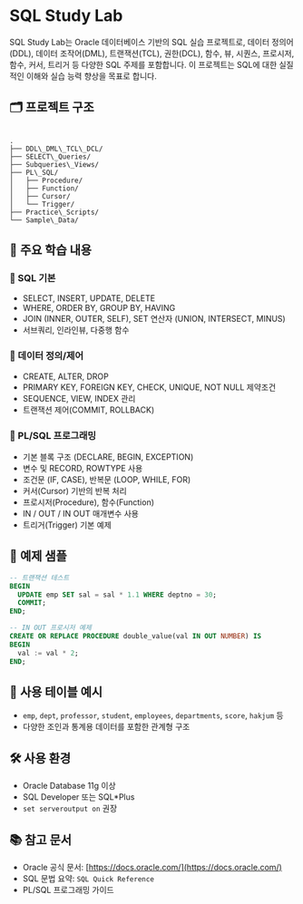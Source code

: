 # SQL Study Lab

SQL Study Lab는 Oracle 데이터베이스 기반의 SQL 실습 프로젝트로, 데이터 정의어(DDL), 데이터 조작어(DML), 트랜잭션(TCL), 권한(DCL), 함수, 뷰, 시퀀스, 프로시저, 함수, 커서, 트리거 등 다양한 SQL 주제를 포함합니다. 이 프로젝트는 SQL에 대한 실질적인 이해와 실습 능력 향상을 목표로 합니다.

## 🗂️ 프로젝트 구조

```

.
├── DDL\_DML\_TCL\_DCL/
├── SELECT\_Queries/
├── Subqueries\_Views/
├── PL\_SQL/
│   ├── Procedure/
│   ├── Function/
│   ├── Cursor/
│   └── Trigger/
├── Practice\_Scripts/
└── Sample\_Data/

````

## 📌 주요 학습 내용

### 📍 SQL 기본
- SELECT, INSERT, UPDATE, DELETE
- WHERE, ORDER BY, GROUP BY, HAVING
- JOIN (INNER, OUTER, SELF), SET 연산자 (UNION, INTERSECT, MINUS)
- 서브쿼리, 인라인뷰, 다중행 함수

### 📍 데이터 정의/제어
- CREATE, ALTER, DROP
- PRIMARY KEY, FOREIGN KEY, CHECK, UNIQUE, NOT NULL 제약조건
- SEQUENCE, VIEW, INDEX 관리
- 트랜잭션 제어(COMMIT, ROLLBACK)

### 📍 PL/SQL 프로그래밍
- 기본 블록 구조 (DECLARE, BEGIN, EXCEPTION)
- 변수 및 RECORD, ROWTYPE 사용
- 조건문 (IF, CASE), 반복문 (LOOP, WHILE, FOR)
- 커서(Cursor) 기반의 반복 처리
- 프로시저(Procedure), 함수(Function)
- IN / OUT / IN OUT 매개변수 사용
- 트리거(Trigger) 기본 예제

## 🧪 예제 샘플

```sql
-- 트랜잭션 테스트
BEGIN
  UPDATE emp SET sal = sal * 1.1 WHERE deptno = 30;
  COMMIT;
END;
````

```sql
-- IN OUT 프로시저 예제
CREATE OR REPLACE PROCEDURE double_value(val IN OUT NUMBER) IS
BEGIN
  val := val * 2;
END;
```

## 💾 사용 테이블 예시

* `emp`, `dept`, `professor`, `student`, `employees`, `departments`, `score`, `hakjum` 등
* 다양한 조인과 통계용 데이터를 포함한 관계형 구조

## 🛠️ 사용 환경

* Oracle Database 11g 이상
* SQL Developer 또는 SQL\*Plus
* `set serveroutput on` 권장

## 📚 참고 문서

* Oracle 공식 문서: [https://docs.oracle.com/](https://docs.oracle.com/)
* SQL 문법 요약: `SQL Quick Reference`
* PL/SQL 프로그래밍 가이드


